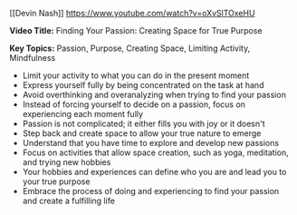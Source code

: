 [[Devin Nash]]
https://www.youtube.com/watch?v=oXvSlTOxeHU

**Video Title:** Finding Your Passion: Creating Space for True Purpose

**Key Topics:** Passion, Purpose, Creating Space, Limiting Activity, Mindfulness
- Limit your activity to what you can do in the present moment
- Express yourself fully by being concentrated on the task at hand
- Avoid overthinking and overanalyzing when trying to find your passion
- Instead of forcing yourself to decide on a passion, focus on experiencing each moment fully
- Passion is not complicated; it either fills you with joy or it doesn't
- Step back and create space to allow your true nature to emerge
- Understand that you have time to explore and develop new passions
- Focus on activities that allow space creation, such as yoga, meditation, and trying new hobbies
- Your hobbies and experiences can define who you are and lead you to your true purpose
- Embrace the process of doing and experiencing to find your passion and create a fulfilling life
